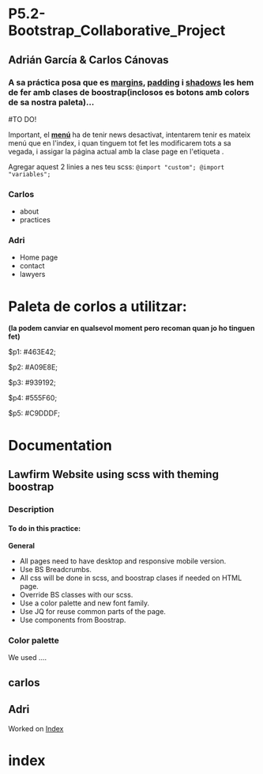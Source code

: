 # P5.2-Bootstrap_Collaborative_Project
## Adrián García & Carlos Cánovas

### A sa práctica posa que es [margins](https://getbootstrap.com/docs/4.4/utilities/spacing/ "Spacing boostrap"), [padding](https://www.w3schools.com/bootstrap4/bootstrap_utilities.asp "Resum w3") i [shadows](https://getbootstrap.com/docs/4.4/utilities/shadows/ "Shadows boostrap") les hem de fer amb clases de boostrap(inclosos es botons amb colors de sa nostra paleta)...


#TO DO!

Important, el **[menú](http://81.203.8.151/P05.2_menu.php "Aquest menú")** ha de tenir news desactivat, intentarem tenir es mateix menú que en l'index, i quan tinguem tot fet les modificarem tots a sa vegada, i assigar la página actual amb la clase page en l'etiqueta <a>.

Agregar aquest 2 linies a nes teu scss:
`@import "custom";
@import "variables";`
### Carlos
* about
* practices


### Adri
* Home page
* contact
* lawyers


# Paleta de corlos a utilitzar: 
**(la podem canviar en qualsevol moment pero recoman quan jo ho tinguen fet)**

$p1: #463E42;

$p2: #A09E8E;

$p3: #939192;

$p4: #555F60;

$p5: #C9DDDF;

# Documentation

## Lawfirm Website using scss with theming boostrap
### Description

#### To do in this practice:

**General**
* All pages need to have desktop and responsive mobile version.
* Use BS Breadcrumbs.
* All css will be done in scss, and boostrap clases if needed on HTML page.
* Override BS classes with our scss.
* Use a color palette and new font family.
* Use JQ for reuse common parts of the page.
* Use components from Boostrap.

### Color palette
We used ....

## carlos

## Adri

Worked on [Index](#index)

# index
